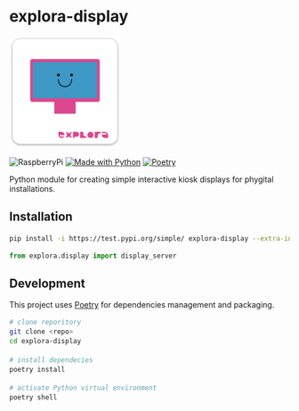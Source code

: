 # explora-display

<img width="200" alt="project logo" src="images/logo.png">

![RaspberryPi](https://img.shields.io/badge/-RaspberryPi-C51A4A?logo=raspberrypi&logoColor=white)
[![Made with Python](https://img.shields.io/badge/Python->=3.9-blue?logo=python&logoColor=white)](https://python.org "Go to Python homepage")
[![Poetry](https://img.shields.io/endpoint?url=https://python-poetry.org/badge/v0.json)](https://python-poetry.org/)

Python module for creating simple interactive kiosk displays for phygital installations. 

## Installation

```bash
pip install -i https://test.pypi.org/simple/ explora-display --extra-index-url https://pypi.org/simple
```

```python
from explora.display import display_server
```

## Development
This project uses [Poetry](https://python-poetry.org/docs/#installation) for dependencies management and packaging.

```bash
# clone reporitory
git clone <repo>
cd explora-display

# install dependecies
poetry install

# activate Python virtual environment
poetry shell

```
